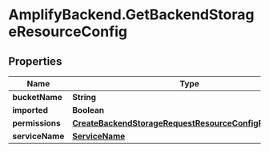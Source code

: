 # AmplifyBackend.GetBackendStorageResourceConfig

## Properties

Name | Type | Description | Notes
------------ | ------------- | ------------- | -------------
**bucketName** | **String** |  | [optional] 
**imported** | **Boolean** |  | 
**permissions** | [**CreateBackendStorageRequestResourceConfigPermissions**](CreateBackendStorageRequestResourceConfigPermissions.md) |  | [optional] 
**serviceName** | [**ServiceName**](ServiceName.md) |  | 


